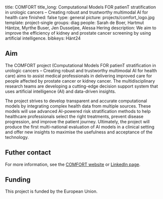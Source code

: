 title: COMFORT
title_long: Computational Models FOR patienT stratification in urologic cancers – Creating robust and trustworthy multimodal AI for health care
finished: false
type: general
picture: projects/comfort_logo.jpg
template: project-single
groups: diag
people: Sarah de Boer, Hartmut Häntze, Myrthe Buser, Jen Dusseljee, Alessa Hering
description: We aim to improve the efficiency of kidney and prostate cancer screening by using artificial intelligence. 
bibkeys: Hänt24

## Aim
The COMFORT project (Computational Models FOR patienT stratification in urologic cancers – Creating robust and trustworthy multimodal AI for health care) aims to assist medical professionals in delivering improved care for people affected by prostate cancer or kidney cancer. The multidisciplinary research teams are developing a cutting-edge decision support system that uses artificial intelligence (AI) and data-driven insights.

The project strives to develop transparent and accurate computational models by integrating complex health data from multiple sources. These models will use advanced AI-powered risk stratification methods to help healthcare professionals select the right treatments, prevent disease progression, and improve the patient journey. Ultimately, the project will produce the first multi-national evaluation of AI models in a clinical setting and offer new insights to maximise the usefulness and acceptance of the technology.

## Futher contact
For more information, see the [COMFORT website](https://www.comfort-ai.eu) or [LinkedIn page](https://www.linkedin.com/showcase/comfort-eu/).

## Funding
This project is funded by the European Union.
